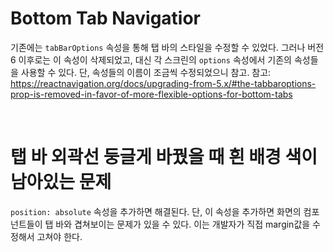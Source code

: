 # Bottom Tab Navigatior

기존에는 `tabBarOptions` 속성을 통해 탭 바의 스타일을 수정할 수 있었다. 그러나 버전 6 이후로는 이 속성이 삭제되었고, 대신 각 스크린의 `options` 속성에서 기존의 속성들을 사용할 수 있다. 단, 속성들의 이름이 조금씩 수정되었으니 참고.
참고: https://reactnavigation.org/docs/upgrading-from-5.x/#the-tabbaroptions-prop-is-removed-in-favor-of-more-flexible-options-for-bottom-tabs

<br>

# 탭 바 외곽선 둥글게 바꿨을 때 흰 배경 색이 남아있는 문제

`position: absolute` 속성을 추가하면 해결된다. 단, 이 속성을 추가하면 화면의 컴포넌트들이 탭 바와 겹쳐보이는 문제가 있을 수 있다. 이는 개발자가 직접 margin값을 수정해서 고쳐야 한다.
